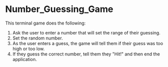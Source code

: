 # Number_Guessing_Game

This terminal game does the following:
1. Ask the user to enter a number that will set the range of their guessing.
2. Set the random number.
3. As the user enters a guess, the game will tell them if their guess was too high or too low.
4. If they guess the correct number, tell them they "Hit!" and then end the application.

